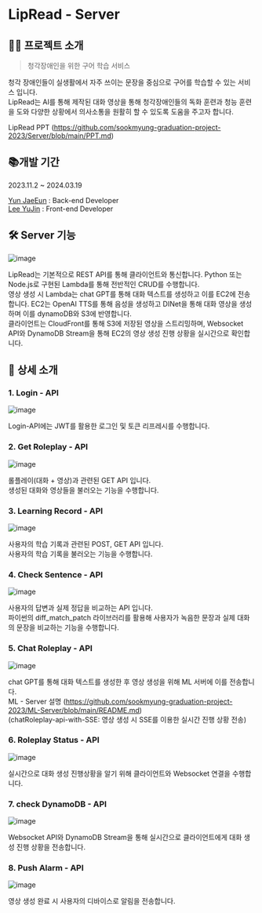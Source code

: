 # LipRead - Server

## 🦻🏻 프로젝트 소개
> 청각장애인을 위한 구어 학습 서비스

청각 장애인들이 실생활에서 자주 쓰이는 문장을 중심으로 구어를 학습할 수 있는 서비스 입니다.   
LipRead는 AI를 통해 제작된 대화 영상을 통해 청각장애인들의 독화 훈련과 청능 훈련을 도와 다양한 상황에서 의사소통을 원활히 할 수 있도록 도움을 주고자 합니다. 

LipRead PPT (https://github.com/sookmyung-graduation-project-2023/Server/blob/main/PPT.md)


## 📚개발 기간
2023.11.2 ~ 2024.03.19 

[Yun JaeEun](https://github.com/yunjaeeun44) : Back-end Developer  
[Lee YuJin](https://github.com/Ujaa) : Front-end Developer


## 🛠️ Server 기능

![image](https://github.com/sookmyung-graduation-project-2023/Server/assets/70003845/c3a57ba4-945a-4a76-99af-46aada547ce0)

 LipRead는 기본적으로 REST API를 통해 클라이언트와 통신합니다. Python 또는 Node.js로 구현된 Lambda를 통해 전반적인 CRUD를 수행합니다.  
영상 생성 시 Lambda는 chat GPT를 통해 대화 텍스트를 생성하고 이를 EC2에 전송합니다. EC2는 OpenAI TTS를 통해 음성을 생성하고 DINet을 통해 대화 영상을 생성하며 이를 dynamoDB와 S3에 반영합니다.   
클라이언트는 CloudFront를 통해 S3에 저장된 영상을 스트리밍하며, Websocket API와 DynamoDB Stream을 통해 EC2의 영상 생성 진행 상황을 실시간으로 확인합니다.


## 🔎 상세 소개

### 1. Login - API

![image](https://github.com/sookmyung-graduation-project-2023/ML-Server/assets/70003845/94534eec-28ff-4eed-b828-9f2f14800e1f)

Login-API에는 JWT를 활용한 로그인 및 토큰 리프레시를 수행합니다. 

### 2. Get Roleplay - API

![image](https://github.com/sookmyung-graduation-project-2023/ML-Server/assets/70003845/73fa31f9-9d94-4d1e-8462-0a14cc80f651)

롤플레이(대화 + 영상)과 관련된 GET API 입니다.  
생성된 대화와 영상들을 불러오는 기능을 수행합니다.

### 3. Learning Record - API

![image](https://github.com/sookmyung-graduation-project-2023/Server/assets/70003845/db0328bf-da7c-4cbe-8458-affc3f844e34)

사용자의 학습 기록과 관련된 POST, GET API 입니다.  
사용자의 학습 기록을 불러오는 기능을 수행합니다.

### 4. Check Sentence - API

![image](https://github.com/sookmyung-graduation-project-2023/Server/assets/70003845/ef1f74bf-5372-4358-bb24-43741a6c95c8)

사용자의 답변과 실제 정답을 비교하는 API 입니다.   
파이썬의 diff_match_patch 라이브러리를 활용해 사용자가 녹음한 문장과 실제 대화의 문장을 비교하는 기능을 수행합니다.

### 5. Chat Roleplay - API

![image](https://github.com/sookmyung-graduation-project-2023/ML-Server/assets/70003845/886e60e0-277f-4bb2-be14-3736ad411703)

chat GPT를 통해 대화 텍스트를 생성한 후 영상 생성을 위해 ML 서버에 이를 전송합니다.  
ML - Server 설명 (https://github.com/sookmyung-graduation-project-2023/ML-Server/blob/main/README.md)  
(chatRoleplay-api-with-SSE: 영상 생성 시 SSE를 이용한 실시간 진행 상황 전송)

### 6. Roleplay Status - API

![image](https://github.com/sookmyung-graduation-project-2023/Server/assets/70003845/c79b19f6-9610-4d90-92e5-5b2aa1a7ad7d)


실시간으로 대화 생성 진행상황을 알기 위해 클라이언트와 Websocket 연결을 수행합니다.

### 7. check DynamoDB - API

![image](https://github.com/sookmyung-graduation-project-2023/Server/assets/70003845/f0f63946-5728-4a3c-a4f9-27f031993224)

Websocket API와 DynamoDB Stream을 통해 실시간으로 클라이언트에게 대화 생성 진행 상황을 전송합니다.

### 8. Push Alarm - API

![image](https://github.com/sookmyung-graduation-project-2023/ML-Server/assets/70003845/f94fbfa1-8e21-4d14-9d26-970724289b86)

영상 생성 완료 시 사용자의 디바이스로 알림을 전송합니다.